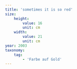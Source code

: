 ```yaml
---
title: 'sometimes it is so red'
size:
    height:
        value: 16
        unit: cm
    width:
        value: 21
        unit: cm
year: 2003
taxonomy:
    tag:
        - 'Farbe auf Gold'
---
```

